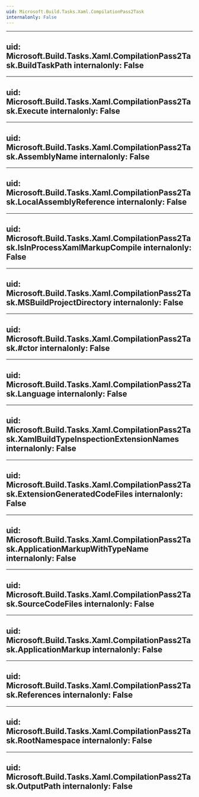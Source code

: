 ```yaml
---
uid: Microsoft.Build.Tasks.Xaml.CompilationPass2Task
internalonly: False
---
```


---
uid: Microsoft.Build.Tasks.Xaml.CompilationPass2Task.BuildTaskPath
internalonly: False
---

---
uid: Microsoft.Build.Tasks.Xaml.CompilationPass2Task.Execute
internalonly: False
---

---
uid: Microsoft.Build.Tasks.Xaml.CompilationPass2Task.AssemblyName
internalonly: False
---

---
uid: Microsoft.Build.Tasks.Xaml.CompilationPass2Task.LocalAssemblyReference
internalonly: False
---

---
uid: Microsoft.Build.Tasks.Xaml.CompilationPass2Task.IsInProcessXamlMarkupCompile
internalonly: False
---

---
uid: Microsoft.Build.Tasks.Xaml.CompilationPass2Task.MSBuildProjectDirectory
internalonly: False
---

---
uid: Microsoft.Build.Tasks.Xaml.CompilationPass2Task.#ctor
internalonly: False
---

---
uid: Microsoft.Build.Tasks.Xaml.CompilationPass2Task.Language
internalonly: False
---

---
uid: Microsoft.Build.Tasks.Xaml.CompilationPass2Task.XamlBuildTypeInspectionExtensionNames
internalonly: False
---

---
uid: Microsoft.Build.Tasks.Xaml.CompilationPass2Task.ExtensionGeneratedCodeFiles
internalonly: False
---

---
uid: Microsoft.Build.Tasks.Xaml.CompilationPass2Task.ApplicationMarkupWithTypeName
internalonly: False
---

---
uid: Microsoft.Build.Tasks.Xaml.CompilationPass2Task.SourceCodeFiles
internalonly: False
---

---
uid: Microsoft.Build.Tasks.Xaml.CompilationPass2Task.ApplicationMarkup
internalonly: False
---

---
uid: Microsoft.Build.Tasks.Xaml.CompilationPass2Task.References
internalonly: False
---

---
uid: Microsoft.Build.Tasks.Xaml.CompilationPass2Task.RootNamespace
internalonly: False
---

---
uid: Microsoft.Build.Tasks.Xaml.CompilationPass2Task.OutputPath
internalonly: False
---
